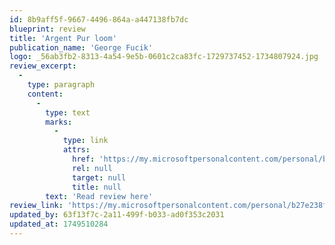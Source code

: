 ```yaml
---
id: 8b9aff5f-9667-4496-864a-a447138fb7dc
blueprint: review
title: 'Argent Pur loom'
publication_name: 'George Fucik'
logo: _56ab3fb2-8313-4a54-9e5b-0601c2ca83fc-1729737452-1734807924.jpg
review_excerpt:
  -
    type: paragraph
    content:
      -
        type: text
        marks:
          -
            type: link
            attrs:
              href: 'https://my.microsoftpersonalcontent.com/personal/b27e238f7f1d164f/_layouts/15/Doc.aspx?sourcedoc=%7B693C9A14-BD5F-45BC-9A84-6F0342185231%7D&file=Argentpur.docx&action=default&mobileredirect=true'
              rel: null
              target: null
              title: null
        text: 'Read review here'
review_link: 'https://my.microsoftpersonalcontent.com/personal/b27e238f7f1d164f/_layouts/15/Doc.aspx?sourcedoc=%7B693C9A14-BD5F-45BC-9A84-6F0342185231%7D&file=Argentpur.docx&action=default&mobileredirect=true'
updated_by: 63f13f7c-2a11-499f-b033-ad0f353c2031
updated_at: 1749510284
---
```

